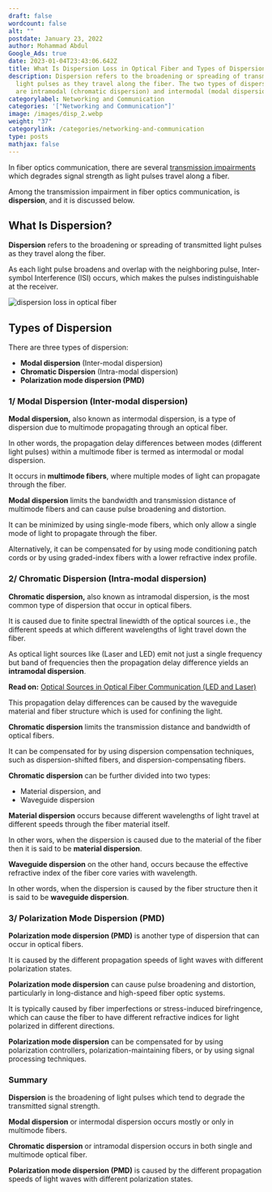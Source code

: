 ```yaml
---
draft: false
wordcount: false
alt: ""
postdate: January 23, 2022
author: Mohammad Abdul
Google_Ads: true
date: 2023-01-04T23:43:06.642Z
title: What Is Dispersion Loss in Optical Fiber and Types of Dispersion Loss?
description: Dispersion refers to the broadening or spreading of transmitted
  light pulses as they travel along the fiber. The two types of dispersion loss
  are intramodal (chromatic dispersion) and intermodal (modal dispersion).
categorylabel: Networking and Communication
categories: '["Networking and Communication"]'
image: /images/disp_2.webp
weight: "37"
categorylink: /categories/networking-and-communication
type: posts
mathjax: false
---
```

In fiber optics communication, there are several [transmission impairments](/networking/what-are-the-different-causes-of-transmission-impairments/) which degrades signal strength as light pulses travel along a fiber. 

Among the transmission impairment in fiber optics communication, is **dispersion**, and it is discussed below.

## What Is Dispersion?

**Dispersion** refers to the broadening or spreading of transmitted light pulses as they travel along the fiber. 

As each light pulse broadens and overlap with the neighboring pulse, Inter-symbol Interference (ISI) occurs, which makes the pulses indistinguishable at the receiver.

![dispersion loss in optical fiber](/images/disp_2.webp "dispersion loss in optical fiber")

## Types of Dispersion

There are three types of dispersion:

* **Modal dispersion** (Inter-modal dispersion)
* **Chromatic Dispersion** (Intra-modal dispersion)
* **Polarization mode dispersion (PMD)**



### **1/ Modal Dispersion (Inter-modal dispersion)**

**Modal dispersion,** also known as intermodal dispersion, is a type of dispersion due to multimode propagating through an optical fiber. 

In other words, the propagation delay differences between modes (different light pulses) within a multimode fiber is termed as intermodal or modal dispersion.

It occurs in **multimode fibers**, where multiple modes of light can propagate through the fiber. 

**Modal dispersion** limits the bandwidth and transmission distance of multimode fibers and can cause pulse broadening and distortion.

It can be minimized by using single-mode fibers, which only allow a single mode of light to propagate through the fiber. 

Alternatively, it can be compensated for by using mode conditioning patch cords or by using graded-index fibers with a lower refractive index profile.

### **2/ Chromatic Dispersion (Intra-modal dispersion)**

**Chromatic dispersion,** also known as intramodal dispersion, is the most common type of dispersion that occur in optical fibers.

It is caused due to finite spectral linewidth of the optical sources i.e., the different speeds at which different wavelengths of light travel down the fiber.

As optical light sources like (Laser and LED) emit not just a single frequency but band of frequencies then the propagation delay difference yields an **intramodal dispersion**.

**Read on:** [Optical Sources in Optical Fiber Communication (LED and Laser)](/networking/optical-sources-in-optical-fiber-communication/)

This propagation delay differences can be caused by the waveguide material and fiber structure which is used for confining the light.

**Chromatic dispersion** limits the transmission distance and bandwidth of optical fibers. 

It can be compensated for by using dispersion compensation techniques, such as dispersion-shifted fibers, and dispersion-compensating fibers.

**Chromatic dispersion** can be further divided into two types: 

* Material dispersion, and 
* Waveguide dispersion

**Material dispersion** occurs because different wavelengths of light travel at different speeds through the fiber material itself. 

In other wors, when the dispersion is caused due to the material of the fiber then it is said to be **material dispersion**. 

**Waveguide dispersion** on the other hand, occurs because the effective refractive index of the fiber core varies with wavelength.

In other words, when the dispersion is caused by the fiber structure then it is said to be **waveguide dispersion**.



### **3/ Polarization Mode Dispersion (PMD)**

**Polarization mode dispersion (PMD)** is another type of dispersion that can occur in optical fibers. 

It is caused by the different propagation speeds of light waves with different polarization states. 

**Polarization mode dispersion** can cause pulse broadening and distortion, particularly in long-distance and high-speed fiber optic systems.

It is typically caused by fiber imperfections or stress-induced birefringence, which can cause the fiber to have different refractive indices for light polarized in different directions. 

**Polarization mode dispersion** can be compensated for by using polarization controllers, polarization-maintaining fibers, or by using signal processing techniques.

### Summary

**Dispersion** is the broadening of light pulses which tend to degrade the transmitted signal strength.

**Modal dispersion** or intermodal dispersion occurs mostly or only in multimode fibers.

**Chromatic dispersion** or intramodal dispersion occurs in both single and multimode optical fiber.

**Polarization mode dispersion (PMD)** is caused by the different propagation speeds of light waves with different polarization states.